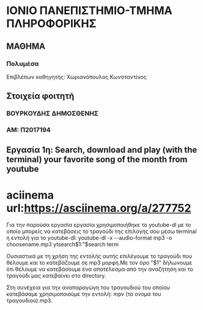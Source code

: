 # ΙΟΝΙΟ ΠΑΝΕΠΙΣΤΗΜΙΟ-ΤΜΗΜΑ ΠΛΗΡΟΦΟΡΙΚΗΣ 
## ΜΑΘΗΜΑ
### Πολυμέσα  
Επιβλέπων καθηγητής: Χωριανόπουλος Κωνσταντίνος
## Στοιχεία φοιτητή
### ΒΟΥΡΚΟΥΔΗΣ ΔΗΜΟΣΘΕΝΗΣ   
### ΑΜ: Π2017194

## Εργασία 1η: Search, download and play (with the terminal) your favorite song of the month from youtube
# aciinema url:https://asciinema.org/a/277752


Για την παρούσα εργασία εργασία χρησιμοποιήθηκε το youtube-dl με το οποίο μπορείς να κατεβάσεις το τραγούδι της επιλογής σου μέσω terminal
η εντολή για το youtube-dl: youtube-dl -x --audio-format mp3 -o choosename.mp3 ytsearch$1:"$search term

Ουσιαστικά με τη χρήση της εντολής αυτής επιλέγουμε το τραγούδι που θέλουμε και το κατεβάζουμε σε mp3 μορφή.Με τον όρο "$1" δήλωνουμε ότι θέλουμε να κατεβάσουμε ένα αποτέλεσμα από την αναζήτηση και το τραγούδι μας κατεβαίνει στο directory.

Στη συνέχεια για την αναπαραγώγη του τραγουδιού του οποίου κατεβάσαμε χρησιμοποιούμε την εντολή: mpv (το ονομα του τραγουδιού).mp3.
